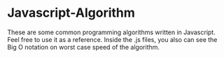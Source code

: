# Javascript-Algorithm
These are some common programming algorithms written in Javascript. Feel free to use it as a reference.
Inside the .js files, you also can see the Big O notation on worst case speed of the algorithm.
